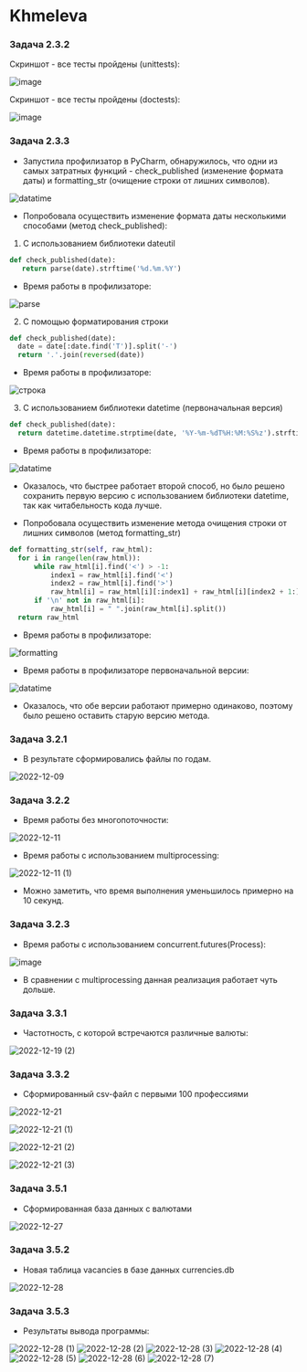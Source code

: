 # Khmeleva

### Задача 2.3.2

Скриншот - все тесты пройдены (unittests):

![image](https://user-images.githubusercontent.com/106344305/205136816-76653393-8b0c-45d2-be60-ff99e50e1e21.png)

Скриншот - все тесты пройдены (doctests):

![image](https://user-images.githubusercontent.com/106344305/205137351-2a53169b-dc25-4590-9419-91e36d9ac0c6.png)

### Задача 2.3.3

- Запустила профилизатор в PyCharm, обнаружилось, что одни из самых затратных функций - check_published (изменение формата даты) и formatting_str (очищение строки от лишних символов).

![datatime](https://user-images.githubusercontent.com/106344305/206180335-870b2830-d700-4733-8512-23dceff98b46.png)

- Попробовала осуществить изменение формата даты несколькими способами (метод check_published):
1) С использованием библиотеки dateutil

```py
def check_published(date):
   return parse(date).strftime('%d.%m.%Y')
```

- Время работы в профилизаторе:

![parse](https://user-images.githubusercontent.com/106344305/206182321-61993f1c-7b20-490b-b5f3-a946d1da65f1.png)


2) С помощью форматирования строки

```py
def check_published(date):
  date = date[:date.find('T')].split('-')
  return '.'.join(reversed(date))
```
- Время работы в профилизаторе:

![строка](https://user-images.githubusercontent.com/106344305/206182418-b38fc18c-7923-40b4-82c7-063b09e0dfc5.png)


3) C использованием библиотеки datetime (первоначальная версия)

```py
def check_published(date):
  return datetime.datetime.strptime(date, '%Y-%m-%dT%H:%M:%S%z').strftime('%d.%m.%Y')
```
- Время работы в профилизаторе:

![datatime](https://user-images.githubusercontent.com/106344305/206182600-9885410d-164a-40bb-8f46-81794ca236ae.png)

- Оказалось, что быстрее работает второй способ, но было решено сохранить первую версию с использованием библиотеки datetime, так как читабельность кода лучше.

- Попробовала осуществить изменение метода очищения строки от лишних символов (метод formatting_str)

```py
def formatting_str(self, raw_html):
  for i in range(len(raw_html)):
      while raw_html[i].find('<') > -1:
          index1 = raw_html[i].find('<')
          index2 = raw_html[i].find('>')
          raw_html[i] = raw_html[i][:index1] + raw_html[i][index2 + 1:]
      if '\n' not in raw_html[i]:
          raw_html[i] = " ".join(raw_html[i].split())
  return raw_html
```

- Время работы в профилизаторе:

![formatting](https://user-images.githubusercontent.com/106344305/206183485-76460f7c-fda0-4cf6-853f-4e36bb18c747.png)

- Время работы в профилизаторе первоначальной версии:

![datatime](https://user-images.githubusercontent.com/106344305/206183601-34088a5e-84a2-4781-866d-0401b8523463.png)

- Оказалось, что обе версии работают примерно одинаково, поэтому было решено оставить старую версию метода.

### Задача 3.2.1
- В результате сформировались файлы по годам.

![2022-12-09](https://user-images.githubusercontent.com/106344305/206720448-a6c24c7f-9ff9-474f-8cf1-aaefadc3b37e.png)

### Задача 3.2.2

- Время работы без многопоточности:

![2022-12-11](https://user-images.githubusercontent.com/106344305/206901258-768835a1-7577-4cb7-bcb8-16ca63890164.png)

- Время работы с использованием multiprocessing:

![2022-12-11 (1)](https://user-images.githubusercontent.com/106344305/206901282-cfeb984c-c233-4863-9b3c-67168112ec99.png)

- Можно заметить, что время выполнения уменьшилось примерно на 10 секунд.

### Задача 3.2.3

- Время работы с использованием concurrent.futures(Process):

![image](https://user-images.githubusercontent.com/106344305/208094824-1a6a50e2-10d1-4d12-8101-ba2a998d8bed.png)

- В сравнении с multiprocessing данная реализация работает чуть дольше.

### Задача 3.3.1

- Частотность, с которой встречаются различные валюты:

![2022-12-19 (2)](https://user-images.githubusercontent.com/106344305/208485502-b1282d51-e216-4f1c-9c88-43cac97e7c93.png)

### Задача 3.3.2

- Сформированный csv-файл с первыми 100 профессиями

![2022-12-21](https://user-images.githubusercontent.com/106344305/208905886-b9191f3d-b5ed-4d6c-aa20-b5cf3133d96c.png)

![2022-12-21 (1)](https://user-images.githubusercontent.com/106344305/208906018-e3f4bf16-dec2-473c-ab7f-9fbbbfedabce.png)

![2022-12-21 (2)](https://user-images.githubusercontent.com/106344305/208905964-8caaf85d-ed81-49fe-b253-26166ffc1577.png)

![2022-12-21 (3)](https://user-images.githubusercontent.com/106344305/208906058-bf48326f-03b9-4f32-848e-ff3a59c55b0f.png)

### Задача 3.5.1

- Сформированная база данных с валютами

![2022-12-27](https://user-images.githubusercontent.com/106344305/209675336-a4762b97-46d6-4f91-b09f-247a0335f85c.png)

### Задача 3.5.2

- Новая таблица vacancies в базе данных currencies.db

![2022-12-28](https://user-images.githubusercontent.com/106344305/209799799-1d125f94-ecf6-419c-a6bc-032a7973dbea.png)

### Задача 3.5.3

- Результаты вывода программы:

![2022-12-28 (1)](https://user-images.githubusercontent.com/106344305/209837713-5ea0f637-d872-4513-a8cd-da037b2ed688.png)
![2022-12-28 (2)](https://user-images.githubusercontent.com/106344305/209837728-362de3a0-193e-42b2-8772-d1dcfd929337.png)
![2022-12-28 (3)](https://user-images.githubusercontent.com/106344305/209837735-8913f653-67f7-471e-9140-4f9f7cad4f74.png)
![2022-12-28 (4)](https://user-images.githubusercontent.com/106344305/209837744-92f4cf55-72a6-40b4-bcfd-b07321733c09.png)
![2022-12-28 (5)](https://user-images.githubusercontent.com/106344305/209837751-d1eadf01-6896-4a4f-b68a-137e8cbd6a03.png)
![2022-12-28 (6)](https://user-images.githubusercontent.com/106344305/209837754-530df74c-0067-46af-badf-fab780c5d4cc.png)
![2022-12-28 (7)](https://user-images.githubusercontent.com/106344305/209837756-616f209f-d755-47d8-bde5-c7797ca913b0.png)




